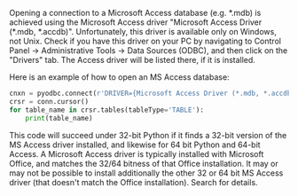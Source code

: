 Opening a connection to a Microsoft Access database (e.g. \*.mdb) is achieved using the Microsoft Access driver "Microsoft Access Driver (\*.mdb, \*.accdb)".  Unfortunately, this driver is available only on Windows, not Unix.  Check if you have this driver on your PC by navigating to Control Panel -> Administrative Tools -> Data Sources (ODBC), and then click on the "Drivers" tab.  The Access driver will be listed there, if it is installed.

Here is an example of how to open an MS Access database:

```python
cnxn = pyodbc.connect(r'DRIVER={Microsoft Access Driver (*.mdb, *.accdb)};DBQ=C:\path\to\db\mydb.mdb;UID=myusername;PWD=mypassword;')
crsr = conn.cursor()
for table_name in crsr.tables(tableType='TABLE'):
    print(table_name)
```

This code will succeed under 32-bit Python if it finds a 32-bit version of the MS Access driver installed, and likewise for 64 bit Python and 64-bit Access. A Microsoft Access driver is typically installed with Microsoft Office, and matches the 32/64 bitness of that Office installation. It may or may not be possible to install additionally the other 32 or 64 bit MS Access driver (that doesn't match the Office installation). Search for details.